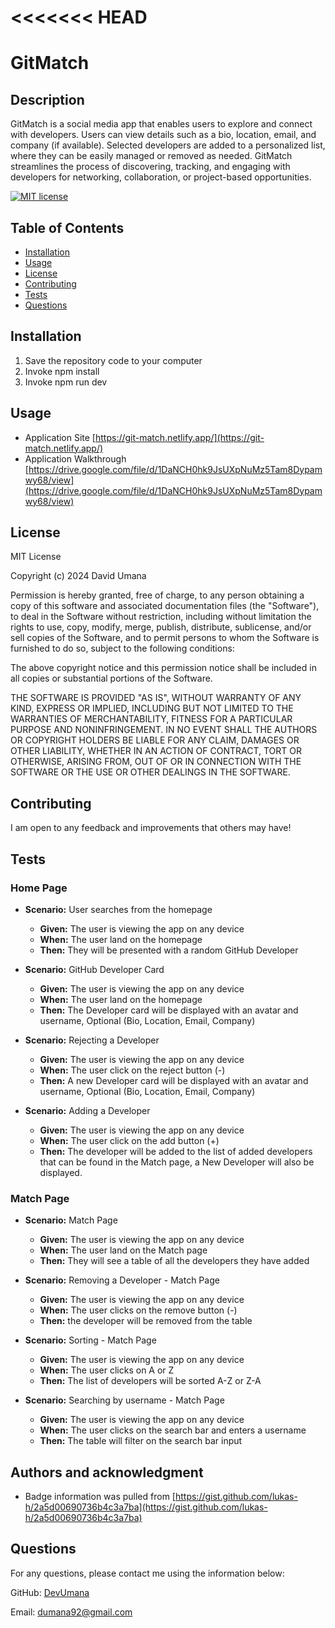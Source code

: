 <<<<<<< HEAD
=======
# GitMatch

## Description

GitMatch is a social media app that enables users to explore and connect with developers. Users can view details such as a bio, location, email, and company (if available). Selected developers are added to a personalized list, where they can be easily managed or removed as needed. GitMatch streamlines the process of discovering, tracking, and engaging with developers for networking, collaboration, or project-based opportunities.

[![MIT license](https://img.shields.io/badge/License-MIT-yellow.svg)](https://opensource.org/licenses/MIT)

## Table of Contents

- [Installation](#installation)
- [Usage](#usage)
- [License](#license)
- [Contributing](#contributing)
- [Tests](#tests)
- [Questions](#questions)

## Installation

1. Save the repository code to your computer
2. Invoke npm install
3. Invoke npm run dev

## Usage

- Application Site [https://git-match.netlify.app/](https://git-match.netlify.app/)
- Application Walkthrough [https://drive.google.com/file/d/1DaNCH0hk9JsUXpNuMz5Tam8Dypamwy68/view](https://drive.google.com/file/d/1DaNCH0hk9JsUXpNuMz5Tam8Dypamwy68/view)

## License

MIT License

Copyright (c) 2024 David Umana

Permission is hereby granted, free of charge, to any person obtaining a copy
of this software and associated documentation files (the "Software"), to deal
in the Software without restriction, including without limitation the rights
to use, copy, modify, merge, publish, distribute, sublicense, and/or sell
copies of the Software, and to permit persons to whom the Software is
furnished to do so, subject to the following conditions:

The above copyright notice and this permission notice shall be included in all
copies or substantial portions of the Software.

THE SOFTWARE IS PROVIDED "AS IS", WITHOUT WARRANTY OF ANY KIND, EXPRESS OR
IMPLIED, INCLUDING BUT NOT LIMITED TO THE WARRANTIES OF MERCHANTABILITY,
FITNESS FOR A PARTICULAR PURPOSE AND NONINFRINGEMENT. IN NO EVENT SHALL THE
AUTHORS OR COPYRIGHT HOLDERS BE LIABLE FOR ANY CLAIM, DAMAGES OR OTHER
LIABILITY, WHETHER IN AN ACTION OF CONTRACT, TORT OR OTHERWISE, ARISING FROM,
OUT OF OR IN CONNECTION WITH THE SOFTWARE OR THE USE OR OTHER DEALINGS IN THE
SOFTWARE.

## Contributing

I am open to any feedback and improvements that others may have!

## Tests

### Home Page

- **Scenario:** User searches from the homepage
  - **Given:** The user is viewing the app on any device
  - **When:** The user land on the homepage
  - **Then:** They will be presented with a random GitHub Developer
 
- **Scenario:** GitHub Developer Card
  - **Given:** The user is viewing the app on any device
  - **When:** The user land on the homepage
  - **Then:** The Developer card will be displayed with an avatar and username, Optional (Bio, Location, Email, Company)
 
- **Scenario:** Rejecting a Developer
  - **Given:** The user is viewing the app on any device
  - **When:** The user click on the reject button (-)
  - **Then:** A new Developer card will be displayed with an avatar and username, Optional (Bio, Location, Email, Company)
 
- **Scenario:** Adding a Developer
  - **Given:** The user is viewing the app on any device
  - **When:** The user click on the add button (+)
  - **Then:** The developer will be added to the list of added developers that can be found in the Match page, a New Developer will also be displayed.

### Match Page

- **Scenario:** Match Page
  - **Given:** The user is viewing the app on any device
  - **When:** The user land on the Match page
  - **Then:** They will see a table of all the developers they have added
 
- **Scenario:** Removing a Developer - Match Page
  - **Given:** The user is viewing the app on any device
  - **When:** The user clicks on the remove button (-)
  - **Then:** the developer will be removed from the table
 
- **Scenario:** Sorting - Match Page
  - **Given:** The user is viewing the app on any device
  - **When:** The user clicks on A or Z
  - **Then:** The list of developers will be sorted A-Z or Z-A
 
- **Scenario:** Searching by username - Match Page
  - **Given:** The user is viewing the app on any device
  - **When:** The user clicks on the search bar and enters a username
  - **Then:** The table will filter on the search bar input

## Authors and acknowledgment

- Badge information was pulled from [https://gist.github.com/lukas-h/2a5d00690736b4c3a7ba](https://gist.github.com/lukas-h/2a5d00690736b4c3a7ba)

## Questions

For any questions, please contact me using the information below:

GitHub: [DevUmana](https://github.com/DevUmana)

Email: [dumana92@gmail.com](mailto:dumana92@gmail.com)
